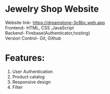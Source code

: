 # Jewelry Shop Website
Website link- https://dreamstone-3c8bc.web.app
<br>Frontend- HTML, CSS ,JavaScript
<br>Backend- Firebase(Authenticator,hosting)
<br>Version Control- Git, Github

# Features:
1) User Authentication
2) Product catalog
3) Responsive design
4) Filter
